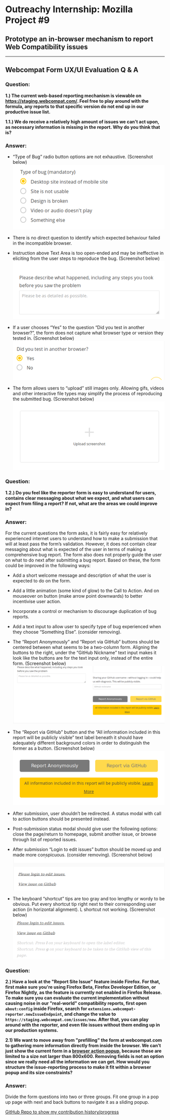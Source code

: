 # **Outreachy Internship: Mozilla Project** \#9

## **Prototype an in-browser mechanism to report Web Compatibility issues**
---

## **Webcompat Form UX/UI Evaluation Q & A**

### **Question:**

**1.) The current web-based reporting mechanism is viewable on https://staging.webcompat.com/. Feel free to play around with the formula, any reports to that specific version do not end up in our productive issue list.**

**1.1.) We do receive a relatively high amount of issues we can't act upon, as necessary information is missing in the report. Why do you think that is?**

### **Answer:**

* “Type of Bug” radio button options are not exhaustive. (Screenshot below)
![Screenshot 1.1a](img/1.1a.png)

* There is no direct question to identify which expected behaviour failed in the incompatible browser.

* Instruction above Text Area is too open-ended and may be ineffective in eliciting from the user steps to reproduce the bug. (Screenshot below)
![Screenshot 1.1c](img/1.1c.png)

* If a user chooses “Yes” to the question “Did you test in another browser?”, the form does not capture what browser type or version they tested in. (Screenshot below)
![Screenshot 1.1d](img/1.1d.png)

* The form allows users to “upload” still images only. Allowing gifs, videos and other interactive file types may simplify the process of reproducing the submitted bug. (Screenshot below)
![Screenshot 1.1d](img/1.1e.png)

### **Question:**

**1.2.) Do you feel like the reporter form is easy to understand for users, contains clear messaging about what we expect, and what users can expect from filing a report? If not, what are the areas we could improve in?**

### **Answer:**

For the current questions the form asks, it is fairly easy for relatively experienced internet users to understand how to make a submission that will at least pass the form’s validation. However, it does not contain clear messaging about what is expected of the user in terms of making a comprehensive bug report. The form also does not properly guide the user on what to do next after submitting a bug report. Based on these, the form could be improved in the following ways:

* Add a short welcome message and description of what the user is expected to do on the form.

* Add a little animation (some kind of glow) to the Call to Action. And on mouseover on button (make arrow point downwards) to better incentivise user action.

* Incorporate a control or mechanism to discourage duplication of bug reports.

* Add a text input to allow user to specify type of bug experienced when they choose “Something Else”. (consider removing).

* The “Report Anonymously” and “Report via GitHub” buttons should be centered between what seems to be a two-column form. Aligning the buttons to the right, under the “GitHub Nickname” text input makes it look like the buttons are for the text input only, instead of the entire form. (Screenshot below)
![Screenshot 1.2e](img/1.2e.png)

* The “Report via GitHub” button and the “All information included in this report will be publicly visible” text label beneath it should have adequately different background colors in order to distinguish the former as a button. (Screenshot below)
![Screenshot 1.2f](img/1.2f.png)
  
* After submission, user shouldn’t be redirected. A status modal with call to action buttons should be presented instead.

* Post-submission status modal should give user the following options: close the page/return to homepage, submit another issue, or browse through list of reported issues.

* After submission “Login to edit issues” button should be moved up and made more conspicuous. (consider removing). (Screenshot below)
![Screenshot 1.2i](img/1.2i.png)
  
* The keyboard “shortcut” tips are too gray and too lengthy or wordy to be obvious. Put every shortcut tip right next to their corresponding user action (in horizontal alignment). L shortcut not working. (Screenshot below)
![Screenshot 1.2j](img/1.2j.png)

### **Question:**

**2.) Have a look at the "Report Site Issue" feature inside Firefox. For that, first make sure you're using Firefox Beta, Firefox Developer Edition, or Firefox Nightly, as the feature is currently not enabled in Firefox Release. To make sure you can evaluate the current implementation without causing noise in our "real-world" compatibility reports, first open `about:config` inside Firefox, search for `extensions.webcompat-reporter.newIssueEndpoint`, and change the value to `https://staging.webcompat.com/issues/new`. After that, you can play around with the reporter, and even file issues without them ending up in our production systems.**

**2.1) We want to move away from "prefilling" the form at webcompat.com to gathering more information directly from inside the browser. We can't just show the current form in a [browser action popup](https://developer.mozilla.org/en-US/docs/Mozilla/Add-ons/WebExtensions/user_interface/Popups), because those are limited to a size not larger than 800x600. Removing fields is not an option since we really need all the information we can get. How would you structure the issue-reporting process to make it fit within a browser popup and its size constraints?**

### **Answer:**

Divide the form questions into two or three groups. Fit one group in a pop up page with next and back buttons to navigate it as a sliding popup.

[GitHub Repo to show my contribution history/progress](https://github.com/meetmuhd/owcc)